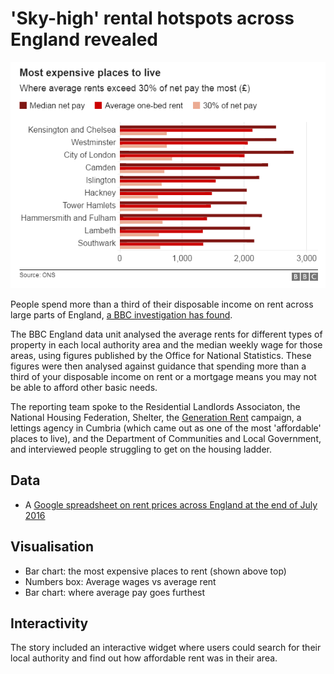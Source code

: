 # 'Sky-high' rental hotspots across England revealed

![](https://raw.githubusercontent.com/BBC-Data-Unit/rent-hotspots/master/Most%20expensive%20places%20to%20rent.png)

People spend more than a third of their disposable income on rent across large parts of England, [a BBC investigation has found](http://www.bbc.co.uk/news/uk-england-36794222).

The BBC England data unit analysed the average rents for different types of property in each local authority area and the median weekly wage for those areas, using figures published by the Office for National Statistics. These figures were then analysed against guidance that spending more than a third of your disposable income on rent or a mortgage means you may not be able to afford other basic needs.

The reporting team spoke to the Residential Landlords Associaton, the National Housing Federation, Shelter, the [Generation Rent](http://www.generationrent.org/) campaign, a lettings agency in Cumbria (which came out as one of the most 'affordable' places to live), and the Department of Communities and Local Government, and interviewed people struggling to get on the housing ladder.

## Data

* A [Google spreadsheet on rent prices across England at the end of July 2016](https://docs.google.com/spreadsheets/d/1EFksJcOniSudbE4B5gWwi2nJgMlrrBIV3pSLhO6k1yo/edit#gid=0) 

## Visualisation

* Bar chart: the most expensive places to rent (shown above top)
* Numbers box: Average wages vs average rent
* Bar chart: where average pay goes furthest

## Interactivity

The story included an interactive widget where users could search for their local authority and find out how affordable rent was in their area.
